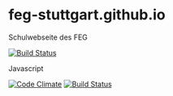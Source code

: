 feg-stuttgart.github.io
=======================

Schulwebseite des FEG

[![Build Status](https://travis-ci.org/feg-stuttgart/feg-stuttgart.github.io.png?branch=master)](https://travis-ci.org/feg-stuttgart/feg-stuttgart.github.io)

Javascript

[![Code Climate](https://codeclimate.com/github/feg-stuttgart/grunt.png)](https://codeclimate.com/github/feg-stuttgart/grunt)
[![Build Status](https://travis-ci.org/feg-stuttgart/grunt.png?branch=master)](https://travis-ci.org/feg-stuttgart/grunt)
